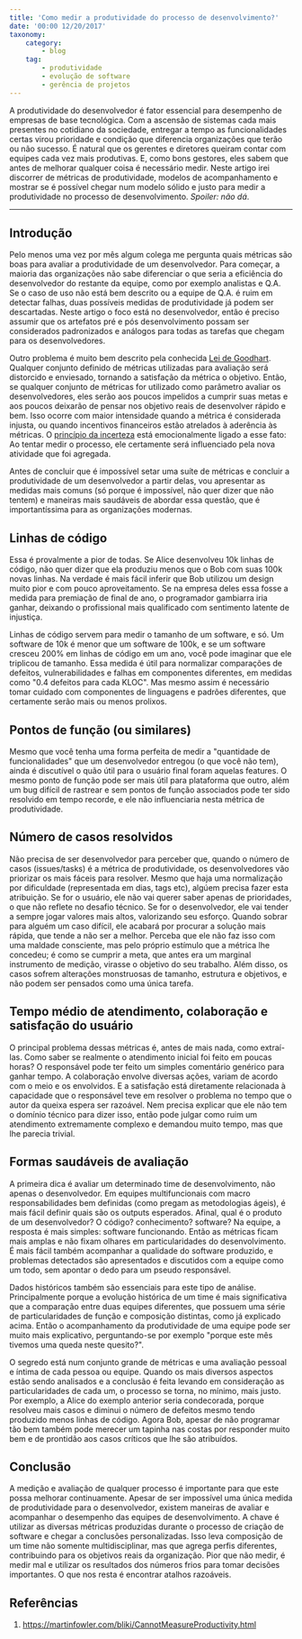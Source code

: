 ```yaml
---
title: 'Como medir a produtividade do processo de desenvolvimento?'
date: '00:00 12/20/2017'
taxonomy:
    category:
        - blog
    tag:
        - produtividade
        - evolução de software
        - gerência de projetos
---
```


A produtividade do desenvolvedor é fator essencial para desempenho de empresas de base tecnológica. Com a ascensão de sistemas cada mais presentes no cotidiano da sociedade, entregar a tempo as funcionalidades certas virou prioridade e condição que diferencia organizações que terão ou não sucesso. É natural que os gerentes e diretores queiram contar com equipes cada vez mais produtivas. E, como bons gestores, eles sabem que antes de melhorar qualquer coisa é necessário medir. Neste artigo irei discorrer de métricas de produtividade, modelos de acompanhamento e mostrar se é possível chegar num modelo sólido e justo para medir a produtividade no processo de desenvolvimento. *Spoiler: não dá*.

---

## Introdução

Pelo menos uma vez por mês algum colega me pergunta quais métricas são boas para avaliar a produtividade de um desenvolvedor. Para começar, a maioria das organizações não sabe diferenciar o que seria a eficiência do desenvolvedor do restante da equipe, como por exemplo analistas e Q.A. Se o caso de uso não está bem descrito ou a equipe de Q.A. é ruim em detectar falhas, duas possíveis medidas de produtividade já podem ser descartadas. Neste artigo o foco está no desenvolvedor, então é preciso assumir que os artefatos pré e pós desenvolvimento possam ser considerados padronizados e análogos para todas as tarefas que chegam para os desenvolvedores.

Outro problema é muito bem descrito pela conhecida [Lei de Goodhart](https://en.wikipedia.org/wiki/Goodhart's_law). Qualquer conjunto definido de métricas utilizadas para avaliação será distorcido e enviesado, tornando a satisfação da métrica o objetivo. Então, se qualquer conjunto de métricas for utilizado como parâmetro avaliar os desenvolvedores, eles serão aos poucos impelidos a cumprir suas metas e aos poucos deixarão de pensar nos objetivo reais de desenvolver rápido e bem. Isso ocorre com maior intensidade quando a métrica é considerada injusta, ou quando incentivos financeiros estão atrelados à aderência às métricas. O [princípio da incerteza](https://en.wikipedia.org/wiki/Uncertainty_principle) está emocionalmente ligado a esse fato: Ao tentar medir o processo, ele certamente será influenciado pela nova atividade que foi agregada.

Antes de concluir que é impossível setar uma suíte de métricas e concluir a produtividade de um desenvolvedor a partir delas, vou apresentar as medidas mais comuns (só porque é impossível, não quer dizer que não tentem) e maneiras mais saudáveis de abordar essa questão, que é importantíssima para as organizações modernas.

## Linhas de código

Essa é provalmente a pior de todas. Se Alice desenvolveu 10k linhas de código, não quer dizer que ela produziu menos que o Bob com suas 100k novas linhas. Na verdade é mais fácil inferir que Bob utilizou um design muito pior e com pouco aproveitamento. Se na empresa deles essa fosse a medida para premiação de final de ano, o programador gambiarra iria ganhar, deixando o profissional mais qualificado com sentimento latente de injustiça.

Linhas de código servem para medir o tamanho de um software, e só. Um software de 10k é menor que um software de 100k, e se um software cresceu 200% em linhas de código em um ano, você pode imaginar que ele triplicou de tamanho. Essa medida é útil para normalizar comparações de defeitos, vulnerabilidades e falhas em componentes diferentes, em medidas como "0.4 defeitos para cada KLOC". Mas mesmo assim é necessário tomar cuidado com componentes de linguagens e padrões diferentes, que certamente serão mais ou menos prolixos.

## Pontos de função (ou similares)

Mesmo que você tenha uma forma perfeita de medir a "quantidade de funcionalidades" que um desenvolvedor entregou (o que você não tem), ainda é discutível o quão útil para o usuário final foram aquelas features. O mesmo ponto de função pode ser mais útil para plataforma que outro, além um bug difícil de rastrear e sem pontos de função associados pode ter sido resolvido em tempo recorde, e ele não influenciaria nesta métrica de produtividade.

## Número de casos resolvidos

Não precisa de ser desenvolvedor para perceber que, quando o número de casos (issues/tasks) é a métrica de produtividade, os desenvolvedores vão priorizar os mais fáceis para resolver.  Mesmo que haja uma normalização por dificuldade (representada em dias, tags etc), algúem precisa fazer esta atribuição. Se for o usuário, ele não vai querer saber apenas de prioridades, o que não reflete no desafio técnico. Se for o desenvolvedor, ele vai tender a sempre jogar valores mais altos, valorizando seu esforço. Quando sobrar para alguém um caso difícil, ele acabará por procurar a solução mais rápida, que tende a não ser a melhor. Perceba que ele não faz isso com uma maldade consciente, mas pelo próprio estímulo que a métrica lhe concedeu; é como se cumprir a meta, que antes era um marginal instrumento de medição, virasse o objetivo do seu trabalho. Além disso, os casos sofrem alterações monstruosas de tamanho, estrutura e objetivos, e não podem ser pensados como uma única tarefa.    

## Tempo médio de atendimento, colaboração e satisfação do usuário

O principal problema dessas métricas é, antes de mais nada, como extraí-las. Como saber se realmente o atendimento inicial foi feito em poucas horas? O responsável pode ter feito um simples comentário genérico para ganhar tempo. A colaboração envolve diversas ações, variam de acordo com o meio e os envolvidos. E a satisfação está diretamente relacionada à capacidade que o responsável teve em resolver o problema no tempo que o autor da queixa espera ser razoável. Nem precisa explicar que ele não tem o domínio técnico para dizer isso, então pode julgar como ruim um atendimento extremamente complexo e demandou muito tempo, mas que lhe parecia trivial.

## Formas saudáveis de avaliação

A primeira dica é avaliar um determinado time de desenvolvimento, não apenas o desenvolvedor. Em equipes multifuncionais com macro responsabilidades bem definidas (como pregam as metodologias ágeis), é  mais fácil definir quais são os outputs esperados. Afinal, qual é o produto de um desenvolvedor? O código? conhecimento? software? Na equipe, a resposta é mais simples: software funcionando. Então as métricas ficam mais amplas e não fixam olhares em particularidades do desenvolvimento. É mais fácil também acompanhar a qualidade do software produzido, e problemas detectados são apresentados e discutidos com a equipe como um todo, sem apontar o dedo para um pseudo responsável.

Dados históricos também são essenciais para este tipo de análise. Principalmente porque a evolução histórica de um time é  mais significativa que a comparação entre duas equipes diferentes, que possuem uma série de particularidades de função e composição distintas, como já explicado acima. Então o acompanhamento da produtividade de uma equipe pode ser muito mais explicativo, perguntando-se por exemplo "porque este mês tivemos uma queda neste quesito?".

O segredo está num conjunto grande de métricas e uma avaliação pessoal e íntima de cada pessoa ou equipe. Quando os mais diversos aspectos estão sendo analisados e a conclusão é feita levando em consideração as particularidades de cada um, o processo se torna, no mínimo, mais justo. Por exemplo, a Alice do exemplo anterior seria condecorada, porque resolveu mais casos e diminui o número de defeitos mesmo tendo produzido menos linhas de código. Agora Bob, apesar de não programar tão bem também pode merecer um tapinha nas costas por responder muito bem e de prontidão aos casos críticos que lhe são atribuídos.

## Conclusão

A medição e avaliação de qualquer processo é importante para que este possa melhorar continuamente. Apesar de ser impossível uma única medida de produtividade para o desenvolvedor, existem maneiras de avaliar e acompanhar o desempenho das equipes de desenvolvimento. A chave é utilizar as diversas métricas produzidas durante o processo de criação de software e chegar a conclusões personalizadas. Isso leva composição de um time não somente multidisciplinar, mas que agrega perfis diferentes, contribuindo para os objetivos reais da organização. Pior que não medir, é medir mal e utilizar os resultados dos números frios para tomar decisões importantes. O que nos resta é encontrar atalhos razoáveis.

## Referências

1. https://martinfowler.com/bliki/CannotMeasureProductivity.html
